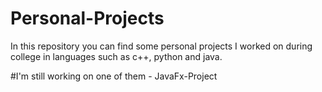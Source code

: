 # Personal-Projects

In this repository you can find some personal projects I worked on during college in languages such as c++, python and java. 

#I'm still working on one of them - JavaFx-Project 
